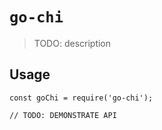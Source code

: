 # `go-chi`

> TODO: description

## Usage

```
const goChi = require('go-chi');

// TODO: DEMONSTRATE API
```
